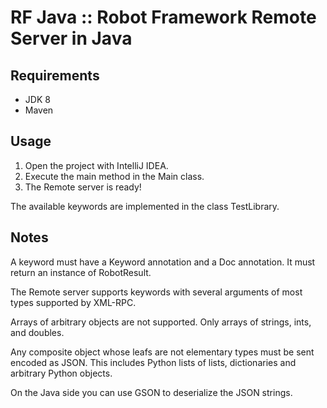 # RF Java :: Robot Framework Remote Server in Java

## Requirements

- JDK 8
- Maven

## Usage

1. Open the project with IntelliJ IDEA. 
2. Execute the main method in the Main class.
3. The Remote server is ready!

The available keywords are implemented in the class TestLibrary.

## Notes

A keyword must have a Keyword annotation and a Doc annotation. It must return an instance of RobotResult.

The Remote server supports keywords with several arguments of most types supported by XML-RPC.

Arrays of arbitrary objects are not supported. Only arrays of strings, ints, and doubles.

Any composite object whose leafs are not elementary types must be sent encoded as JSON. This includes Python lists of lists, dictionaries and arbitrary Python objects.

On the Java side you can use GSON to deserialize the JSON strings.
